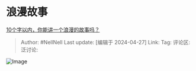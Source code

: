 # 浪漫故事

[10个字以内，你能讲一个浪漫的故事吗？](https://www.zhihu.com/question/654099930/answer/3480818656)

> Author: #NellNell
> Last update: [编辑于 2024-04-27]
> Link:
> Tag:
> 评论区:
> 泛讨论:

![Image](https://picx.zhimg.com/50/v2-3c10098a6b9a375cd59769f1c9dc60e1_720w.jpg?source=2c26e567)
